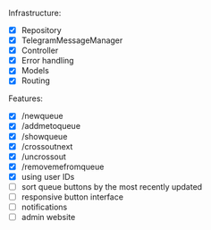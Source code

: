 Infrastructure:
- [x] Repository
- [x] TelegramMessageManager
- [x] Controller
- [x] Error handling
- [x] Models
- [x] Routing

Features:
- [x] /newqueue
- [x] /addmetoqueue
- [x] /showqueue
- [x] /crossoutnext
- [x] /uncrossout
- [x] /removemefromqueue
- [x] using user IDs
- [ ] sort queue buttons by the most recently updated
- [ ] responsive button interface
- [ ] notifications
- [ ] admin website

